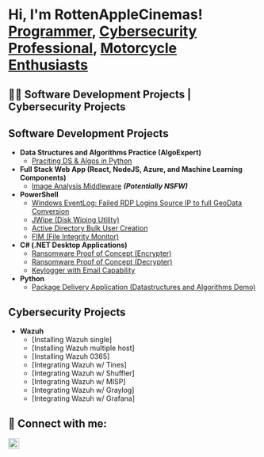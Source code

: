 <h1>Hi, I'm RottenAppleCinemas! <br/><a href="https://github.com/RottenAppleCinemas">Programmer</a>, <a href="https://www.linkedin.com/in/fabien-n-b1b207137/">Cybersecurity Professional</a>, <a href="https://www.youtube.com/c/RottenAppleCinemas">Motorcycle Enthusiasts</a></h1>

<h2>👨‍💻 Software Development Projects | Cybersecurity Projects</h2>

<h2>Software Development Projects</h2>

- <b>Data Structures and Algorithms Practice (AlgoExpert)</b>
  - [Praciting DS & Algos in Python](https://github.com/RottenAppleCinemas/Algorithms-Practice)
- <b>Full Stack Web App (React, NodeJS, Azure, and Machine Learning Components)</b>
  - [Image Analysis Middleware](https://github.com/RottenAppleCinemas/4chan-Image-Analysis-Middleware-C964) <b><i>(Potentially NSFW)</b></i>
- <b>PowerShell</b>
  - [Windows EventLog: Failed RDP Logins Source IP to full GeoData Conversion](https://github.com/RottenAppleCinemas/Sentinel-Lab)
  - [JWipe (Disk Wiping Utility)](https://github.com/RottenAppleCinemas/Jwipe.PowerShell)
  - [Active Directory Bulk User Creation](https://github.com/RottenAppleCinemas/AD_PS)
  - [FIM (File Integrity Monitor)](https://github.com/RottenAppleCinemas/PowerShell-Integrity-FIM)
- <b>C# (.NET Desktop Applications)</b>
  - [Ransomware Proof of Concept (Encrypter)](https://github.com/RottenAppleCinemas/EncrypterPOC)
  - [Ransomware Proof of Concept (Decrypter)](https://github.com/RottenAppleCinemas/DecrypterPOC)
  - [Keylogger with Email Capability](https://github.com/RottenAppleCinemas/Key-Logger-With-Email)
- <b>Python</b>
  - [Package Delivery Application (Datastructures and Algorithms Demo)](https://github.com/RottenAppleCinemas/Package-Delivery-Pathfinding-Algorithm)

<h2>Cybersecurity Projects</h2>

- <b>Wazuh</b>
  - [Installing Wazuh single]
  - [Installing Wazuh multiple host]
  - [Installing Wazuh 0365]
  - [Integrating Wazuh w/ Tines]
  - [Integrating Wazuh w/ Shuffler]
  - [Integrating Wazuh w/ MISP]
  - [Integrating Wazuh w/ Graylog]
  - [Integrating Wazuh w/ Grafana]

<h2> 🤳 Connect with me:</h2>

[<img align="left" alt="JoshMadakor | LinkedIn" width="22px" src="https://cdn.jsdelivr.net/npm/simple-icons@v3/icons/linkedin.svg" />][linkedin]



[linkedin]: https://www.linkedin.com/in/fabien-n-b1b207137/

<!--
**RottenAppleCinemas/RottenAppleCinemas** is a ✨ _special_ ✨ repository because its `README.md` (this file) appears on your GitHub profile.

Here are some ideas to get you started:

- 🔭 I’m currently working on ...
- 🌱 I’m currently learning ...
- 👯 I’m looking to collaborate on ...
- 🤔 I’m looking for help with ...
- 💬 Ask me about ...
- 📫 How to reach me: ...
- 😄 Pronouns: ...
- ⚡ Fun fact: ...
-->
